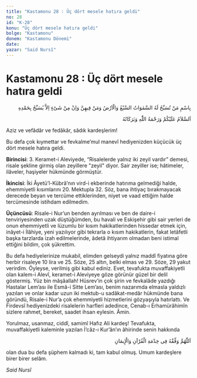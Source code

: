 ```yaml
---
title: "Kastamonu 28 : Üç dört mesele hatıra geldi"
no: 28
id: "K-28"
konu: "Üç dört mesele hatıra geldi"
bolge: "Kastamonu"
donem: "Kastamonu Dönemi"
date: 
yazar: "Said Nursî"
---
```


# Kastamonu 28 : Üç dört mesele hatıra geldi

<p class="arabic" dir="rtl" title="Meal: “Yedi gökle yerin ve onların içindekilerin Onu tesbih ettiği ve her şeyin ancak Onu övüp tesbih ettiği Zât olan Allah’ın adıyla.”">بِاسْمِ مَنْ تُسَبِّحُ لَهُ السَّمٰوَاتُ السَّبْعُ وَالْاَرْضُ وَمَنْ فِيهِنَّ وَاِنْ مِنْ شَىْءٍ اِلاَّ يُسَبِّحُ بِحَمْدِهِ</p>

<p class="arabic" dir="rtl" title="Meal: “Allah’ın selâmı, rahmeti ve bereketleri, üzerinize olsun.”">اَلسَّلاَمُ عَلَيْكُمْ وَرَحْمَةُ اللّٰهِ وَبَرَكَاتُهُ</p>

Aziz ve vefâdâr ve fedâkâr, sâdık kardeşlerim!

Bu defa çok kıymettar ve fevkalme’mul manevî hediyenizden küçücük üç dört mesele hatıra geldi.

**Birincisi**: 3. Keramet-i Aleviyede, “Risalelerde yalnız iki zeyil vardır” demesi, risale şekline girmiş olan zeyillere "zeyil" diyor. Sair zeyiller ise; hâtimeler, ilâveler, haşiyeler hükmünde görmüştür.

**İkincisi**: İki Âyetü’l-Kübrâ’nın vird-i ekberinde hatırıma gelmediği halde, ehemmiyetli kısımlarını 20. Mektupla 32. Söz, bana ihtiyaç bırakmayacak derecede beyan ve tercüme ettiklerinden, niyet ve vaad ettiğim halde tercümesinde istihdam edilmedim.

**Üçüncüsü**: Risale-i Nur’un benden ayrılması ve ben de daire-i tenviriyesinden uzak düştüğümden, bu havali ve Eskişehir gibi sair yerleri de onun ehemmiyetli ve lüzumlu bir kısım hakikatlerinden hissedar etmek için, inâyet-i İlâhiye, yeni yazılıyor gibi tekrarla o kısım hakikatlerin, fakat letâfetli başka tarzlarda izah edilmelerinde, âdetâ ihtiyarım olmadan beni istimal ettiğini bildim, çok şükrettim.

Bu defa hediyelerinize mukabil, elimden gelseydi yalnız maddî fiyatına göre herbir risaleye 10 lira ve 25. Söze, 25 altın, belki elmas ve 29. Söze, 29 yakut verirdim. Öyleyse, verilmiş gibi kabul ediniz. Evet, tevafukta muvaffakiyetli olan kalem-i Alevî, keramet-i Aleviyeye göze görünür güzel bir delil göstermiş. Yüz bin mâşâallah! Hüsrev’in çok şirin ve fevkalâde yazdığı Hastalar Lem’ası ile Esmâ-i Sitte Lem’ası, benim nazarımda elmasla yaldızlı yazılan ve onlar kadar uzun iki mektub-u sadâkat-medâr hükmünde bana göründü, Risale-i Nur’a çok ehemmiyetli hizmetlerini gözyaşıyla hatırlattı. Ve Firdevsî hediyenizdeki risalelerin harfleri adedince, Cenab-ı Erhamürâhimîn sizlere rahmet, bereket, saadet ihsan eylesin. Âmin.

Yorulmaz, usanmaz, ciddî, samimî Hafız Ali kardeş! Tevafukta, muvaffakiyetli kaleminle yazılan İ’câz-ı Kur’ân’ın âhirinde senin hakkında

<p class="arabic" dir="rtl" title="Meal: “Allah’ım, iman ve Kur’ân hizmetinde onu muvaffak eyle.”">اَللّٰهُمَّ وَفِّقْهُ فِى خِدْمَةِ الْقُرْآنِ وَالْإِيمَانِ</p>

olan dua bu defa şüphem kalmadı ki, tam kabul olmuş. Umum kardeşlere birer birer selâm.

*Said Nursî*
